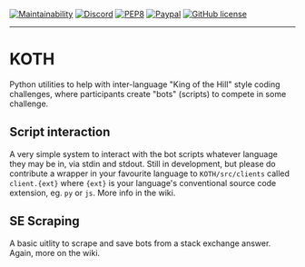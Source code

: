 [![Maintainability](https://api.codeclimate.com/v1/badges/7c6b2baeccaf298c7cd3/maintainability)](https://codeclimate.com/github/Artemis21/KOTH/maintainability) [![Discord](https://img.shields.io/badge/-Artemis%238032-grey?logo=discord)](https://discord.gg) [![PEP8](https://img.shields.io/badge/code%20style-pep8-orange.svg)](https://www.python.org/dev/peps/pep-0008/) [![Paypal](https://img.shields.io/badge/paypal-artemisdev-00457C)](https://www.paypal.me/artemisdev) [![GitHub license](https://img.shields.io/github/license/Artemis21/KOTH)](https://github.com/Artemis21/KOTH/blob/master/LICENSE.txt)


---
# KOTH
Python utilities to help with inter-language "King of the Hill" style coding challenges, where participants create "bots" (scripts) to compete in some challenge.

## Script interaction
A very simple system to interact with the bot scripts whatever language they may be in, via stdin and stdout. Still in development, but please do contribute a wrapper in your favourite language to `KOTH/src/clients` called `client.{ext}` where `{ext}` is your language's conventional source code extension, eg. `py` or `js`. More info in the wiki.

## SE Scraping
A basic uitlity to scrape and save bots from a stack exchange answer. Again, more on the wiki.
